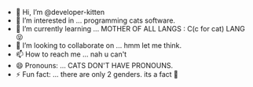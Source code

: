 - 👋 Hi, I’m @developer-kitten
- 👀 I’m interested in ... programming  cats software.
- 🌱 I’m currently learning ... MOTHER OF ALL LANGS : C(c for cat) LANG 😝 
- 💞️ I’m looking to collaborate on ... hmm let me think.
- 📫 How to reach me ... nah u can't 
- 😄 Pronouns: ... CATS DON'T HAVE PRONOUNS.
- ⚡ Fun fact: ... there are only 2 genders. its a fact 🎺 

<!---
developer-kitten/developer-kitten is a ✨ special ✨ repository because its `README.md` (this file) appears on your GitHub profile.
You can click the Preview link to take a look at your changes.
--->
